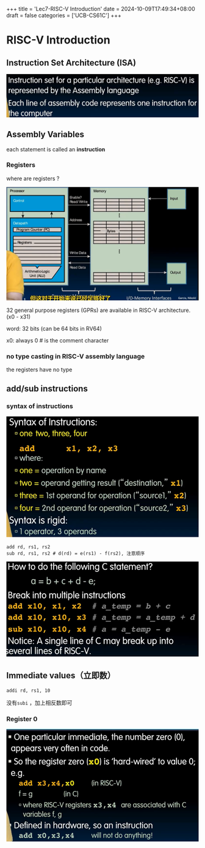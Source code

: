 +++
title = 'Lec7-RISC-V Introduction'
date = 2024-10-09T17:49:34+08:00
draft = false
categories = ['UCB-CS61C']
+++
# RISC-V Introduction

## Instruction Set Architecture (ISA)
![alt text](image.png)

## Assembly Variables 
each statement is called an **instruction**
### Registers
where are registers ?

![alt text](image-1.png)

32 general purpose registers (GPRs) are available in RISC-V architecture.(x0 - x31)

word: 32 bits (can be 64 bits in RV64)

x0: always 0
\# is the comment character

### no type casting in RISC-V assembly language
the registers have no type

## add/sub instructions

### syntax of instructions
![alt text](image-2.png)
```
add rd, rs1, rs2
sub rd, rs1, rs2 # d(rd) = e(rs1) - f(rs2), 注意顺序
```
![alt text](image-3.png)

## Immediate values（立即数）
```assembly
addi rd, rs1, 10 
```
没有`subi` ，加上相反数即可

### Register 0
![alt text](image-4.png)
